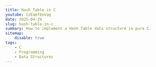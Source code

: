 ```yaml
---
title: Hash Table in C
youtube: tzEamfEoVag
date: 2025-04-29
slug: hash-table-in-c
summary: How to implement a Hash Table data structure in pure C.
sitemap:
    disable: true
tags:
    - C
    - Programming
    - Data Structures
---
```

